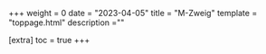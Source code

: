 +++
weight = 0
date = "2023-04-05"
title = "M-Zweig"
template = "toppage.html"
description =""

[extra]
toc = true
+++